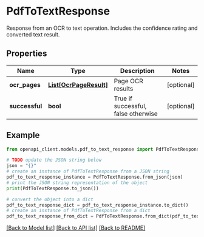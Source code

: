 # PdfToTextResponse

Response from an OCR to text operation.  Includes the confidence rating and converted text result.

## Properties

Name | Type | Description | Notes
------------ | ------------- | ------------- | -------------
**ocr_pages** | [**List[OcrPageResult]**](OcrPageResult.md) | Page OCR results | [optional] 
**successful** | **bool** | True if successful, false otherwise | [optional] 

## Example

```python
from openapi_client.models.pdf_to_text_response import PdfToTextResponse

# TODO update the JSON string below
json = "{}"
# create an instance of PdfToTextResponse from a JSON string
pdf_to_text_response_instance = PdfToTextResponse.from_json(json)
# print the JSON string representation of the object
print(PdfToTextResponse.to_json())

# convert the object into a dict
pdf_to_text_response_dict = pdf_to_text_response_instance.to_dict()
# create an instance of PdfToTextResponse from a dict
pdf_to_text_response_from_dict = PdfToTextResponse.from_dict(pdf_to_text_response_dict)
```
[[Back to Model list]](../README.md#documentation-for-models) [[Back to API list]](../README.md#documentation-for-api-endpoints) [[Back to README]](../README.md)


